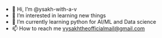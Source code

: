 - 👋 Hi, I’m @ysakh-with-a-v
- 👀 I’m interested in learning new things
- 🌱 I’m currently learning python for AI/ML and Data science
- 📫 How to reach me vysakhtheofficialmail@gmail.com

<!---
ysakh-with-a-v/ysakh-with-a-v is a ✨ special ✨ repository because its `README.md` (this file) appears on your GitHub profile.
You can click the Preview link to take a look at your changes.
--->
